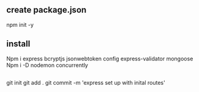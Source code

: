 ## create package.json
npm init -y
## install
Npm i express bcryptjs jsonwebtoken config express-validator mongoose
Npm i -D nodemon concurrently 


##
git init
git add .
git commit -m 'express set up with inital routes'